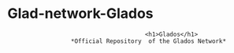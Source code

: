 # Glad-network-Glados  

                                           <h1>Glados</h1>
                      *Official Repository  of the Glados Network*





